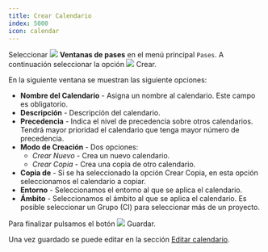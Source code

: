 ```yaml
---
title: Crear Calendario
index: 5000
icon: calendar
---
```


Seleccionar <img src="/static/images/icons/slot.svg" /> **Ventanas de pases** en
el menú principal `Pases`. A continuación seleccionar la opción <img src="/static/images/icons/add.svg" /> Crear.

En la siguiente ventana se muestran las siguiente opciones:

- **Nombre del Calendario** - Asigna un nombre al calendario. Este campo es
obligatorio.
- **Descripción** - Descripción del calendario.
- **Precedencia** - Indica el nivel de precedencia sobre otros calendarios.
  Tendrá mayor prioridad el calendario que tenga mayor número de precedencia.
- **Modo de Creación** - Dos opciones:
  - *Crear Nuevo* - Crea un nuevo calendario.
  - *Crear Copia* - Crea una copia de otro calendario.
- **Copia de** - Si se ha seleccionado la opción Crear Copia, en esta opción
seleccionamos el calendario a copiar.
- **Entorno** - Seleccionamos el entorno al que se aplica el calendario.
- **Ámbito** - Seleccionamos el ámbito al que se aplica el calendario. Es posible seleccionar un Grupo (CI) para seleccionar más de un proyecto.


Para finalizar pulsamos el botón <img src="/static/images/icons/save.svg" /> Guardar.

Una vez guardado se puede editar en la sección [Editar
calendario](how-to/edit-calendar).
